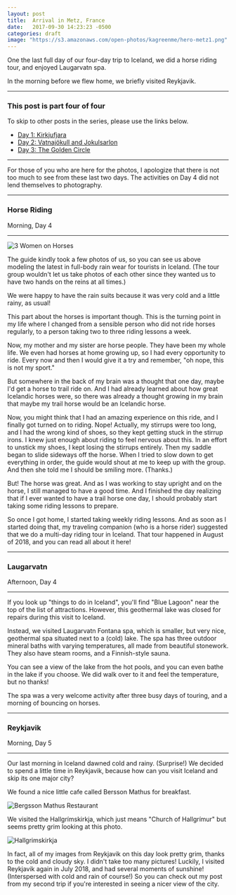 ```yaml
---
layout: post
title:  Arrival in Metz, France
date:   2017-09-30 14:23:23 -0500
categories: draft
image: "https://s3.amazonaws.com/open-photos/kagreenme/hero-metz1.png"
---
```


One the last full day of our four-day trip to Iceland, we did a horse riding tour, and enjoyed Laugarvatn spa.

In the morning before we flew home, we briefly visited Reykjavik.

<!--more-->

----

<h3>This post is part four of four</h3>
<p>To skip to other posts in the series, please use the links below.</p>
<ul>
  <li><a href="{{ site.url }}/posts/iceland-southern-coast-day-1.html/">Day 1: Kirkjufjara</a></li>
  <li><a href="{{ site.url }}/posts/iceland-southern-coast-day-2.html">Day 2: Vatnajökull and Jokulsarlon</a></li>
  <li><a href="{{ site.url }}/posts/iceland-southern-coast-day-3.html">Day 3: The Golden Circle</a></li>
</ul>

----

For those of you who are here for the photos, I apologize that there is not too much to see from these last two days. The activities on Day 4 did not lend themselves to photography.

----

<h3>Horse Riding</h3>
<p>Morning, Day 4</p>

----

<img src="/img/blank.png" alt="3 Women on Horses" data-echo="https://s3.amazonaws.com/open-photos/kagreenme/iceland2017-riding.jpg" class="img-fluid">

The guide kindly took a few photos of us, so you can see us above modeling the latest in full-body rain wear for tourists in Iceland. (The tour group wouldn't let us take photos of each other since they wanted us to have two hands on the reins at all times.)

We were happy to have the rain suits because it was very cold and a little rainy, as usual!

This part about the horses is important though. This is the turning point in my life where I changed from a sensible person who did not ride horses regularly, to a person taking two to three riding lessons a week.

Now, my mother and my sister are horse people. They have been my whole life. We even had horses at home growing up, so I had every opportunity to ride. Every now and then I would give it a try and remember, "oh nope, this is not my sport."

But somewhere in the back of my brain was a thought that one day, maybe I'd get a horse to trail ride on. And I had already learned about how great Icelandic horses were, so there was already a thought growing in my brain that maybe my trail horse would be an Icelandic horse.

Now, you might think that I had an amazing experience on this ride, and I finally got turned on to riding. Nope! Actually, my stirrups were too long, and I had the wrong kind of shoes, so they kept getting stuck in the stirrup irons. I knew just enough about riding to feel nervous about this. In an effort to unstick my shoes, I kept losing the stirrups entirely. Then my saddle began to slide sideways off the horse. When I tried to slow down to get everything in order, the guide would shout at me to keep up with the group. And then she told me I should be smiling more. (Thanks.)

But! The horse was great. And as I was working to stay upright and on the horse, I still managed to have a good time. And I finished the day realizing that if I ever wanted to have a trail horse one day, I should probably start taking some riding lessons to prepare.

So once I got home, I started taking weekly riding lessons. And as soon as I started doing that, my traveling companion (who is a horse rider) suggested that we do a multi-day riding tour in Iceland. That tour happened in August of 2018, and you can read all about it here!

----

<h3>Laugarvatn</h3>
<p>Afternoon, Day 4</p>

----

If you look up "things to do in Iceland", you'll find "Blue Lagoon" near the top of the list of attractions. However, this geothermal lake was closed for repairs during this visit to Iceland.

Instead, we visited Laugarvatn Fontana spa, which is smaller, but very nice, geothermal spa situated next to a (cold) lake. The spa has three outdoor mineral baths with varying temperatures, all made from beautiful stonework. They also have steam rooms, and a Finnish-style sauna.

You can see a view of the lake from the hot pools, and you can even bathe in the lake if you choose. We did walk over to it and feel the temperature, but no thanks!

The spa was a very welcome activity after three busy days of touring, and a morning of bouncing on horses.

----

<h3>Reykjavik</h3>
<p>Morning, Day 5</p>

----

Our last morning in Iceland dawned cold and rainy. (Surprise!) We decided to spend a little time in Reykjavik, because how can you visit Iceland and skip its one major city?

We found a nice little cafe called Bersson Mathus for breakfast.

<img src="/img/blank.png" alt="Bergsson Mathus Restaurant" data-echo="https://s3.amazonaws.com/open-photos/kagreenme/iceland2017-bergsson-mathus.png" class="img-fluid">

We visited the Hallgrímskirkja, which just means "Church of Hallgrímur" but seems pretty grim looking at this photo.

<img src="/img/blank.png" alt="Hallgrimskirkja" data-echo="https://s3.amazonaws.com/open-photos/kagreenme/iceland2017-reykjavik.png" class="img-fluid">

In fact, all of my images from Reykjavik on this day look pretty grim, thanks to the cold and cloudy sky. I didn't take too many pictures! Luckily, I visited Reykjavik again in July 2018, and had several moments of sunshine! (Interspersed with cold and rain of course!) So you can check out my post from my second trip if you're interested in seeing a nicer view of the city.
